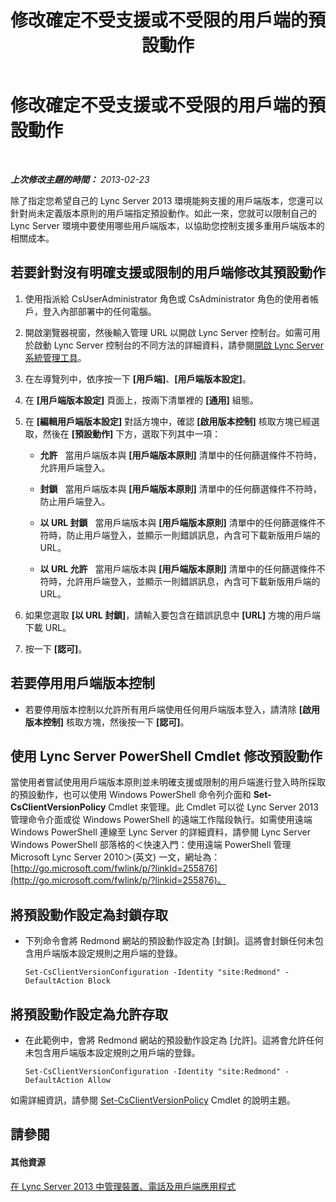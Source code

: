 ﻿---
title: 修改確定不受支援或不受限的用戶端的預設動作
TOCTitle: 修改確定不受支援或不受限的用戶端的預設動作
ms:assetid: 548dd0f5-62fe-4c3f-8952-2b9fd4c5fff3
ms:mtpsurl: https://technet.microsoft.com/zh-tw/library/Gg520994(v=OCS.15)
ms:contentKeyID: 49290942
ms.date: 08/10/2015
mtps_version: v=OCS.15
ms.translationtype: HT
---

# 修改確定不受支援或不受限的用戶端的預設動作

 

_**上次修改主題的時間：** 2013-02-23_

除了指定您希望自己的 Lync Server 2013 環境能夠支援的用戶端版本，您還可以針對尚未定義版本原則的用戶端指定預設動作。如此一來，您就可以限制自己的 Lync Server 環境中要使用哪些用戶端版本，以協助您控制支援多重用戶端版本的相關成本。

## 若要針對沒有明確支援或限制的用戶端修改其預設動作

1.  使用指派給 CsUserAdministrator 角色或 CsAdministrator 角色的使用者帳戶，登入內部部署中的任何電腦。

2.  開啟瀏覽器視窗，然後輸入管理 URL 以開啟 Lync Server 控制台。如需可用於啟動 Lync Server 控制台的不同方法的詳細資料，請參閱[開啟 Lync Server 系統管理工具](lync-server-2013-open-lync-server-administrative-tools.md)。

3.  在左導覽列中，依序按一下 **\[用戶端\]**、**\[用戶端版本設定\]**。

4.  在 **\[用戶端版本設定\]** 頁面上，按兩下清單裡的 **\[通用\]** 組態。

5.  在 **\[編輯用戶端版本設定\]** 對話方塊中，確認 **\[啟用版本控制\]** 核取方塊已經選取，然後在 **\[預設動作\]** 下方，選取下列其中一項：
    
      - **允許**   當用戶端版本與 **\[用戶端版本原則\]** 清單中的任何篩選條件不符時，允許用戶端登入。
    
      - **封鎖**   當用戶端版本與 **\[用戶端版本原則\]** 清單中的任何篩選條件不符時，防止用戶端登入。
    
      - **以 URL 封鎖**   當用戶端版本與 **\[用戶端版本原則\]** 清單中的任何篩選條件不符時，防止用戶端登入，並顯示一則錯誤訊息，內含可下載新版用戶端的 URL。
    
      - **以 URL 允許**   當用戶端版本與 **\[用戶端版本原則\]** 清單中的任何篩選條件不符時，允許用戶端登入，並顯示一則錯誤訊息，內含可下載新版用戶端的 URL。

6.  如果您選取 **\[以 URL 封鎖\]**，請輸入要包含在錯誤訊息中 **\[URL\]** 方塊的用戶端下載 URL。

7.  按一下 **\[認可\]**。

## 若要停用用戶端版本控制

  - 若要停用版本控制以允許所有用戶端使用任何用戶端版本登入，請清除 **\[啟用版本控制\]** 核取方塊，然後按一下 **\[認可\]**。

## 使用 Lync Server PowerShell Cmdlet 修改預設動作

當使用者嘗試使用用戶端版本原則並未明確支援或限制的用戶端進行登入時所採取的預設動作，也可以使用 Windows PowerShell 命令列介面和 **Set-CsClientVersionPolicy** Cmdlet 來管理。此 Cmdlet 可以從 Lync Server 2013 管理命令介面或從 Windows PowerShell 的遠端工作階段執行。如需使用遠端 Windows PowerShell 連線至 Lync Server 的詳細資料，請參閱 Lync Server Windows PowerShell 部落格的＜快速入門：使用遠端 PowerShell 管理 Microsoft Lync Server 2010＞(英文) 一文，網址為：[http://go.microsoft.com/fwlink/p/?linkId=255876](http://go.microsoft.com/fwlink/p/?linkid=255876)。

## 將預設動作設定為封鎖存取

  - 下列命令會將 Redmond 網站的預設動作設定為 \[封鎖\]。這將會封鎖任何未包含用戶端版本設定規則之用戶端的登錄。
    
        Set-CsClientVersionConfiguration -Identity "site:Redmond" -DefaultAction Block

## 將預設動作設定為允許存取

  - 在此範例中，會將 Redmond 網站的預設動作設定為 \[允許\]。這將會允許任何未包含用戶端版本設定規則之用戶端的登錄。
    
        Set-CsClientVersionConfiguration -Identity "site:Redmond" -DefaultAction Allow

如需詳細資訊，請參閱 [Set-CsClientVersionPolicy](set-csclientversionpolicy.md) Cmdlet 的說明主題。

## 請參閱

#### 其他資源

[在 Lync Server 2013 中管理裝置、電話及用戶端應用程式](lync-server-2013-managing-devices-phones-and-client-applications.md)

